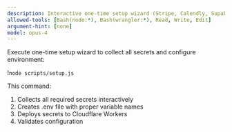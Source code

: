 ```yaml
---
description: Interactive one-time setup wizard (Stripe, Calendly, Supabase, PostHog, GitHub App)
allowed-tools: [Bash(node:*), Bash(wrangler:*), Read, Write, Edit]
argument-hint: [none]
model: opus-4
---
```


Execute one-time setup wizard to collect all secrets and configure environment:

!`node scripts/setup.js`

This command:
1. Collects all required secrets interactively
2. Creates .env file with proper variable names
3. Deploys secrets to Cloudflare Workers
4. Validates configuration